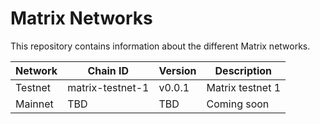 # Matrix Networks

This repository contains information about the different Matrix networks.

Network | Chain ID | Version | Description
------- | -------- | ------- | -----------
Testnet | matrix-testnet-1 | v0.0.1 | Matrix testnet 1
Mainnet | TBD | TBD | Coming soon

